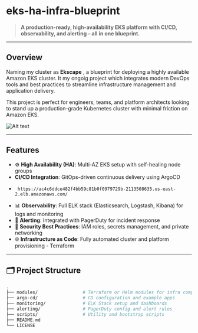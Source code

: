 # eks-ha-infra-blueprint

> **A production-ready, high-availability EKS platform with CI/CD, observability, and alerting – all in one blueprint.**

---

## Overview

Naming my cluster as **Ekscape** , a blueprint for deploying a highly available Amazon EKS cluster. It my ongoig project which integrates modern DevOps tools and best practices to streamline infrastructure management and application delivery.

This project is perfect for engineers, teams, and platform architects looking to stand up a production-grade Kubernetes cluster with minimal friction on Amazon EKS.

![Alt text](docs/images/arch.png)


---

## Features

- ⚙️ **High Availability (HA)**: Multi-AZ EKS setup with self-healing node groups
-  **CI/CD Integration**: GitOps-driven continuous delivery using ArgoCD
-      https://ac4c6ddce482f4bb59c81b0f0979729b-2113508635.us-east-2.elb.amazonaws.com/
- 📊 **Observability**: Full ELK stack (Elasticsearch, Logstash, Kibana) for logs and monitoring
- 🚨 **Alerting**: Integrated with PagerDuty for incident response
- 🔐 **Security Best Practices**: IAM roles, secrets management, and private networking
- 🌐 **Infrastructure as Code**: Fully automated cluster and platform provisioning
      - Terraform    

---

## 🗂️ Project Structure

```bash
.
├── modules/                 # Terraform or Helm modules for infra components
├── argo-cd/                 # CD configuration and example apps
├── monitoring/              # ELK Stack setup and dashboards
├── alerting/                # PagerDuty config and alert rules
├── scripts/                 # Utility and bootstrap scripts
├── README.md
└── LICENSE
